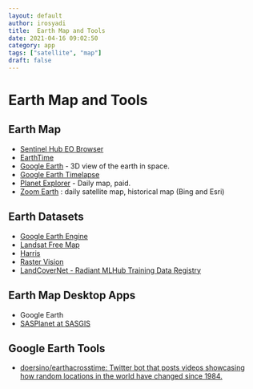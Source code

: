 ```yaml
---
layout: default
author: irosyadi
title:  Earth Map and Tools
date: 2021-04-16 09:02:50
category: app
tags: ["satellite", "map"]
draft: false
---
```


# Earth Map and Tools

## Earth Map
- [Sentinel Hub EO Browser](https://apps.sentinel-hub.com/eo-browser/)
- [EarthTime](https://earthtime.org/explore)
- [Google Earth](https://earth.google.com/web/) - 3D view of the earth in space.
- [Google Earth Timelapse](https://earthengine.google.com/timelapse/)
- [Planet Explorer](https://www.planet.com/explorer/) - Daily map, paid.
- [Zoom Earth](https://zoom.earth/) : daily satellite map, historical map (Bing and Esri)

## Earth Datasets
- [Google Earth Engine](https://developers.google.com/earth-engine/datasets)
- [Landsat Free Map](https://registry.opendata.aws/landsat-8/)
- [Harris](https://www.harrisgeospatial.com/Data-Imagery/Satellite-Imagery/High-Resolution)
- [Raster Vision](https://docs.rastervision.io/en/0.12/)
- [LandCoverNet - Radiant MLHub Training Data Registry](http://registry.mlhub.earth/10.34911/rdnt.d2ce8i/)

## Earth Map Desktop Apps
- Google Earth
- [SASPlanet at SASGIS](http://www.sasgis.org/sasplaneta/)

## Google Earth Tools
- [doersino/earthacrosstime: Twitter bot that posts videos showcasing how random locations in the world have changed since 1984.](https://github.com/doersino/earthacrosstime)


